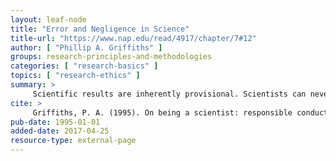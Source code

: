 ```yaml
---
layout: leaf-node
title: "Error and Negligence in Science"
title-url: "https://www.nap.edu/read/4917/chapter/7#12"
author: [ "Phillip A. Griffiths" ]
groups: research-principles-and-methodologies
categories: [ "research-basics" ]
topics: [ "research-ethics" ]
summary: >
     Scientific results are inherently provisional. Scientists can never prove conclusively that they have described some aspect of the natural or physical world with complete accuracy. In that sense all scientific results must be treated as susceptible to error.
cite: >
     Griffiths, P. A. (1995). On being a scientist: responsible conduct in research. National Academies.
pub-date: 1995-01-01
added-date: 2017-04-25
resource-type: external-page
---
```

